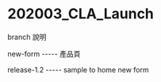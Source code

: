 # 202003_CLA_Launch

branch 說明

new-form      -----  產品頁

release-1.2   -----  sample to home new form
